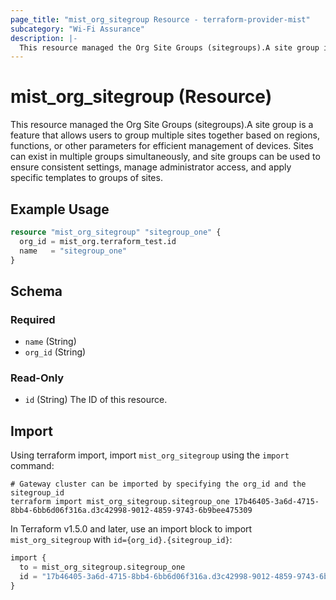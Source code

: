 ```yaml
---
page_title: "mist_org_sitegroup Resource - terraform-provider-mist"
subcategory: "Wi-Fi Assurance"
description: |-
  This resource managed the Org Site Groups (sitegroups).A site group is a feature that allows users to group multiple sites together based on regions, functions, or other parameters for efficient management of devices. Sites can exist in multiple groups simultaneously, and site groups can be used to ensure consistent settings, manage administrator access, and apply specific templates to groups of sites.
---
```


# mist_org_sitegroup (Resource)

This resource managed the Org Site Groups (sitegroups).A site group is a feature that allows users to group multiple sites together based on regions, functions, or other parameters for efficient management of devices. Sites can exist in multiple groups simultaneously, and site groups can be used to ensure consistent settings, manage administrator access, and apply specific templates to groups of sites.


## Example Usage

```terraform
resource "mist_org_sitegroup" "sitegroup_one" {
  org_id = mist_org.terraform_test.id
  name   = "sitegroup_one"
}
```

<!-- schema generated by tfplugindocs -->
## Schema

### Required

- `name` (String)
- `org_id` (String)

### Read-Only

- `id` (String) The ID of this resource.



## Import
Using terraform import, import `mist_org_sitegroup` using the `import` command:
```shell
# Gateway cluster can be imported by specifying the org_id and the sitegroup_id
terraform import mist_org_sitegroup.sitegroup_one 17b46405-3a6d-4715-8bb4-6bb6d06f316a.d3c42998-9012-4859-9743-6b9bee475309
```


In Terraform v1.5.0 and later, use an import block to import `mist_org_sitegroup` with `id={org_id}.{sitegroup_id}`:

```tf
import {
  to = mist_org_sitegroup.sitegroup_one
  id = "17b46405-3a6d-4715-8bb4-6bb6d06f316a.d3c42998-9012-4859-9743-6b9bee475309"
}
```